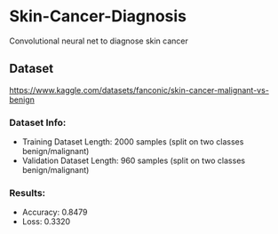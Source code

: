 # Skin-Cancer-Diagnosis
Convolutional neural net to diagnose skin cancer
## Dataset
https://www.kaggle.com/datasets/fanconic/skin-cancer-malignant-vs-benign
### Dataset Info:
- Training Dataset Length: 2000 samples (split on two classes benign/malignant)
- Validation Dataset Length: 960 samples (split on two classes benign/malignant)
### Results:
- Accuracy:  0.8479
- Loss:      0.3320


